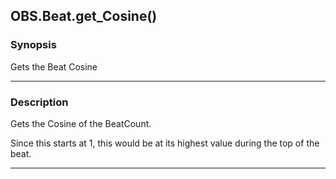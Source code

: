 OBS.Beat.get_Cosine()
---------------------

### Synopsis
Gets the Beat Cosine

---

### Description

Gets the Cosine of the BeatCount.

Since this starts at 1, this would be at its highest value during the top of the beat.

---
